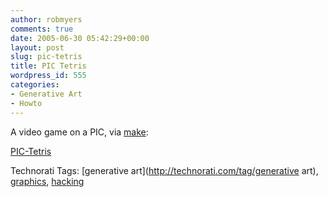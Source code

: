 ```yaml
---
author: robmyers
comments: true
date: 2005-06-30 05:42:29+00:00
layout: post
slug: pic-tetris
title: PIC Tetris
wordpress_id: 555
categories:
- Generative Art
- Howto
---
```


  
A video game on a PIC, via [make](http://www.makezine.com/blog/archive/2005/06/rickards_pictet.html):  


  
[PIC-Tetris](http://www.rickard.gunee.com/projects/video/pic/tetris.php)  


  


Technorati Tags: [generative art](http://technorati.com/tag/generative art), [graphics](http://technorati.com/tag/graphics), [hacking](http://technorati.com/tag/hacking)

  


